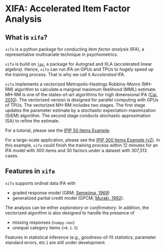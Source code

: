 # **XIFA**: Accelerated Item Factor Analysis

## What is `xifa`?
`xifa` is a python package for conducting *item factor analysis* (IFA), a representative multivariate technique in psychometrics.

`xifa` is build on [`jax`](https://github.com/google/jax), a package for Autograd and XLA (accelerated linear algebra). Hence, `xifa` can run IFA on GPUs and TPUs to hugely speed up the training process. That is why we call it *Accelerated IFA*.

`xifa` implements a vectorized Metropolis-Hastings Robbins-Monro (MH-RM) algorithm to calculate a marginal maximum likelihood (MML) estimate. MH-RM is one of the states-of-art algorithms for high dimensional IFA ([Cai, 2010](https://doi.org/10.1007/s11336-009-9136-x.)). The vectorized version is designed for parallel computing with GPUs of TPUs. The vectorized MH-RM includes two stages. The first stage updates the parameter estimate by a stochastic expectation-maximization (StEM) algorithm. The second stage conducts stochastic approximation (SA) to refine the estimate.

For a tutorial, please see the [IPIP 50 Items Example](https://github.com/psyphh/xifa/blob/master/examples/ipip50.ipynb).

For a large-scale application, please see the [IPIP 300 Items Example (v2)](https://github.com/psyphh/xifa/blob/master/examples/ipip300v2.ipynb). In this example, `xifa` could finish the training process within 12 minutes for an IFA model with 300 items and 30 factors under a dataset with 307,313 cases.

## Features in `xifa`
`xifa` supports ordinal data IFA with 
+ graded response model (GRM; [Semejima, 1969](https://link.springer.com/article/10.1007%2FBF03372160))
+ generalized partial credit model (GPCM; [Muraki, 1992](https://doi.org/10.1177/014662169201600206)). 

The analysis can be either *exploratory* or *confirmatory*. In addition, the vectorized algorithm is also designed to handle the presence of 
+ missing responses (`numpy.nan`)
+ unequal category items (`>0.1.5`)

Features in statistical inference (e.g., goodness-of-fit statistics, parameter standard errors, etc.) are still under development.




